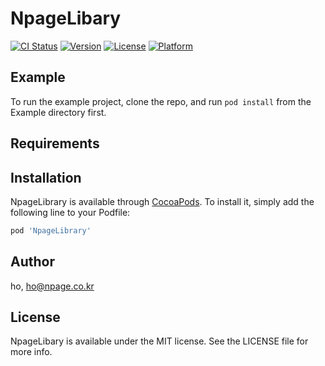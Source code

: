 # NpageLibary

[![CI Status](https://img.shields.io/travis/ho/NpageLibrary.svg?style=flat)](https://travis-ci.org/npage-ho/npagelibraryios)
[![Version](https://img.shields.io/cocoapods/v/NpageLibrary.svg?style=flat)](https://cocoapods.org/pods/NpageLibrary)
[![License](https://img.shields.io/cocoapods/l/NpageLibrary.svg?style=flat)](https://cocoapods.org/pods/NpageLibrary)
[![Platform](https://img.shields.io/cocoapods/p/NpageLibrary.svg?style=flat)](https://cocoapods.org/pods/NpageLibrary)

## Example

To run the example project, clone the repo, and run `pod install` from the Example directory first.

## Requirements

## Installation

NpageLibrary is available through [CocoaPods](https://cocoapods.org). To install
it, simply add the following line to your Podfile:

```ruby
pod 'NpageLibrary'
```

## Author

ho, ho@npage.co.kr

## License

NpageLibary is available under the MIT license. See the LICENSE file for more info.
